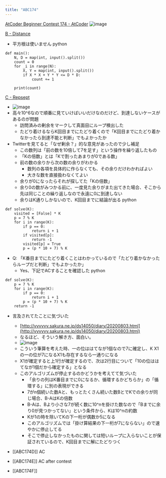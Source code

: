 ```yaml
---
title: "ABC174"
---
```


[AtCoder Beginner Contest 174 - AtCoder](https://atcoder.jp/contests/abc174)
![image](https://gyazo.com/4bdeee80ec6bac50babb6ec3cedc3c53/thumb/1000)

[B - Distance](https://atcoder.jp/contests/abc174/tasks/abc174_b)
- 平方根は使いません
python

```
def main():
    N, D = map(int, input().split())
    count = 0
    for _i in range(N):
        X, Y = map(int, input().split())
        if X * X + Y * Y <= D * D:
            count += 1

    print(count)
```


[C - Repsept](https://atcoder.jp/contests/abc174/tasks/abc174_c)
- ![image](https://gyazo.com/3065cf7fe8d8bcf6873bc5e4c2ff0838/thumb/1000)
- 高々10^6なので順番に見ていけばいいだけなのだけど、到達しないケースがあるのが問題
    - 訪問済みの剰余をマークして真面目にループ検出した
    - たどり着けるならK回目までにたどり着くので「K回目までにたどり着かなかったら到達不能と判断」でもよかったか
- Twitterを見てると「なぜ剰余？」的な意見があったので少し補足
    - この数列は「前の数を10倍して7を足す」という操作を繰り返したもの
    - 「Kの倍数」とは「Kで割ったあまりが0である数」
    - 前の数の余りから次の数の余りがわかる
        - 数列の各項を具体的に作らなくても、その余りだけわかればよい
        - 大きな数を直接扱わなくてよい
    - 余りが0になったらそれが探してた「Kの倍数」
    - 余り0の数がみつかる前に、一度見た余りがまた出てきた場合、そこから先は同じことの繰り返しなので永遠に0に到達しない
    - 余りはK通りしかないので、K回目までに結論が出る
python

```
def solve(K):
    visited = [False] * K
    p = 7 % K
    for i in range(K):
        if p == 0:
            return i + 1
        if visited[p]:
            return -1
        visited[p] = True
        p = (p * 10 + 7) % K
```

- Q: 「K番目までにたどり着くことはわかっているので「たどり着かなかったらループだと判断」でもよかったか」
    - Yes、下記でACすることを確認した
python

```
def solve(K):
    p = 7 % K
    for i in range(K):
        if p == 0:
            return i + 1
        p = (p * 10 + 7) % K
    return -1
```

- 言及されてたことに気づいた
    - [http://vvvvvv.sakura.ne.jp/ds14050/diary/20200803.html](http://vvvvvv.sakura.ne.jp/ds14050/diary/20200803.html)
    - なるほど、そういう解き方、面白い。
    - ![image](https://gyazo.com/02c7ed56b882f0e212f9b53a84b60761/thumb/1000)
    - こういう筆算を考えた時、一の位ははてなが1個なので7に確定し、K X1の一の位が7になるX1も存在するなら一通りになる
    - X1が確定すると上1行が確定するので、次は2行目について「10の位ははてなが1個だから確定する」となる
    - このアルゴリズムが停止するのかどうかを考えてて気づいた
        - 「余りの列はK番目までに0になるか、循環するかどちらか」の「循環する」に別の表現ができる
        - 7がn個続いた数Aと、もっとたくさん続いた数BとでKでの余りが同じ場合、B-AはKの倍数
        - B-Aは、Bより小さな7が続く数に10^nを掛けた数なので「Bまでに余り0が見つかってない」という条件から、Kは10^nの約数
        - Kが1の時を除いてKの下一桁が偶数か5になる
        - このアルゴリズムでは「掛け算結果の下一桁が7にならない」ので速やかに停止してる
        - そこで停止しなかったものに関しては短いループに入らないことが保証されているので、K回目までに解にたどりつく

- [[ABC174D]] AC
- [[ABC174E]] AC after contest

- [[ABC174F]]